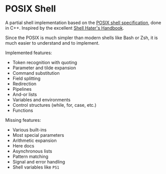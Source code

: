 # POSIX Shell

A partial shell implementation based on the [POSIX shell specification](https://pubs.opengroup.org/onlinepubs/9699919799/utilities/V3_chap02.html#tag_18_01),
done in C++.
Inspired by the excellent [Shell Hater's Handbook](https://shellhaters.org/talk).

Since the POSIX is much simpler than modern shells like Bash or Zsh, it is much easier to understand and to implement.

Implemented features:
- Token recognition with quoting
- Parameter and tilde expansion
- Command substitution
- Field splitting
- Redirection
- Pipelines
- And-or lists
- Variables and environments
- Control structures (while, for, case, etc.)
- Functions

Missing features:
- Various built-ins
- Most special parameters
- Arithmetic expansion
- Here docs
- Asynchronous lists
- Pattern matching
- Signal and error handling
- Shell variables like `PS1`
